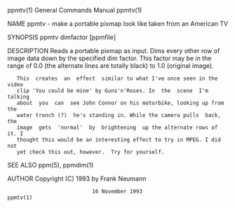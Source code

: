 ppmtv(1)                   General Commands Manual                   ppmtv(1)

NAME
       ppmtv - make a portable pixmap look like taken from an American TV

SYNOPSIS
       ppmtv dimfactor [ppmfile]

DESCRIPTION
       Reads  a  portable pixmap as input. Dims every other row of image data
       down by the specified dim factor. This factor may be in the  range  of
       0.0 (the alternate lines are totally black) to 1.0 (original image).

       This  creates  an  effect  similar to what I've once seen in the video
       clip 'You could be mine' by Guns'n'Roses. In  the  scene  I'm  talking
       about  you  can  see John Connor on his motorbike, looking up from the
       water trench (?)  he's standing in. While the camera pulls  back,  the
       image  gets  'normal'  by  brightening  up the alternate rows of it. I
       thought this would be an interesting effect to try in MPEG. I did  not
       yet check this out, however.  Try for yourself.

SEE ALSO
       ppm(5), ppmdim(1)

AUTHOR
       Copyright (C) 1993 by Frank Neumann

                               16 November 1993                      ppmtv(1)
